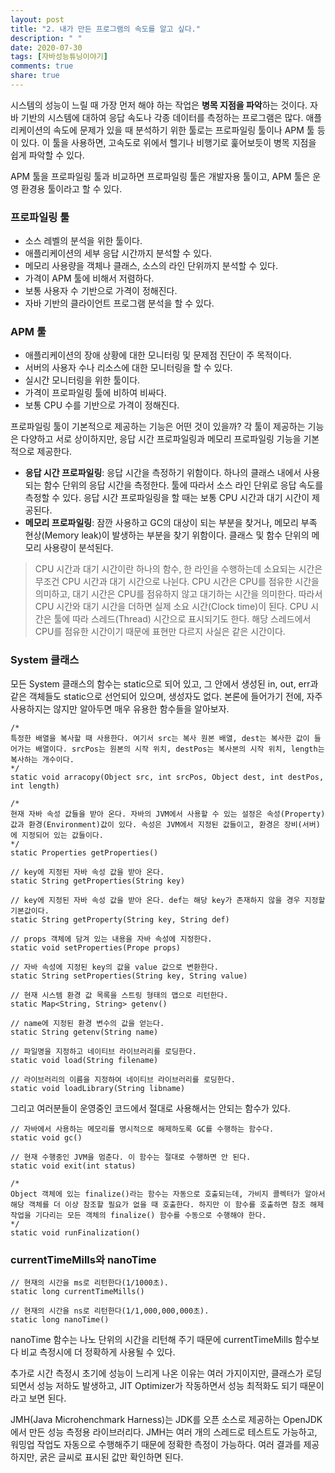 ```yaml
---
layout: post
title: "2. 내가 만든 프로그램의 속도를 알고 싶다."
description: " "
date: 2020-07-30
tags: [자바성능튜닝이야기]
comments: true
share: true
---
```



시스템의 성능이 느릴 때 가장 먼저 해야 하는 작업은  **병목 지점을 파악**하는 것이다. 자바 기반의 시스템에 대하여 응답 속도나 각종 데이터를 측정하는 프로그램은 많다. 애플리케이션의 속도에 문제가 있을 때 분석하기 위한 툴로는 프로파일링 툴이나 APM 툴 등이 있다. 이 툴을 사용하면, 고속도로 위에서 헬기나 비행기로 훑어보듯이 병목 지점을 쉽게 파악할 수 있다.

APM 툴을 프로파일링 툴과 비교하면 프로파일링 툴은 개발자용 툴이고, APM 툴은 운영 환경용 툴이라고 할 수 있다.

### 프로파일링 툴

-   소스 레벨의 분석을 위한 툴이다.
-   애플리케이션의 세부 응답 시간까지 분석할 수 있다.
-   메모리 사용량을 객체나 클래스, 소스의 라인 단위까지 분석할 수 있다.
-   가격이 APM 툴에 비해서 저렴하다.
-   보통 사용자 수 기반으로 가격이 정해진다.
-   자바 기반의 클라이언트 프로그램 분석을 할 수 있다.

### APM 툴

-   애플리케이션의 장애 상황에 대한 모니터링 및 문제점 진단이 주 목적이다.
-   서버의 사용자 수나 리소스에 대한 모니터링을 할 수 있다.
-   실시간 모니터링을 위한 툴이다.
-   가격이 프로파일링 툴에 비하여 비싸다.
-   보통 CPU 수를 기반으로 가격이 정해진다.

프로파일링 툴이 기본적으로 제공하는 기능은 어떤 것이 있을까? 각 툴이 제공하는 기능은 다양하고 서로 상이하지만, 응답 시간 프로파일링과 메모리 프로파일링 기능을 기본적으로 제공한다.

-   **응답 시간 프로파일링**: 응답 시간을 측정하기 위함이다. 하나의 클래스 내에서 사용되는 함수 단위의 응답 시간을 측정한다. 툴에 따라서 소스 라인 단위로 응답 속도를 측정할 수 있다. 응답 시간 프로파일링을 할 때는 보통 CPU 시간과 대기 시간이 제공된다.
-   **메모리 프로파일링**: 잠깐 사용하고 GC의 대상이 되는 부분을 찾거나, 메모리 부족 현상(Memory leak)이 발생하는 부분을 찾기 위함이다. 클래스 및 함수 단위의 메모리 사용량이 분석된다.

> CPU 시간과 대기 시간이란 하나의 함수, 한 라인을 수행하는데 소요되는 시간은 무조건 CPU 시간과 대기 시간으로 나뉜다. CPU 시간은 CPU를 점유한 시간을 의미하고, 대기 시간은 CPU를 점유하지 않고 대기하는 시간을 의미한다. 따라서 CPU 시간와 대기 시간을 더하면 실제 소요 시간(Clock time)이 된다. CPU 시간은 툴에 따라 스레드(Thread) 시간으로 표시되기도 한다. 해당 스레드에서 CPU를 점유한 시간이기 때문에 표현만 다르지 사실은 같은 시간이다.

### System 클래스

모든 System 클래스의 함수는 static으로 되어 있고, 그 안에서 생성된 in, out, err과 같은 객체들도 static으로 선언되어 있으며, 생성자도 없다. 본론에 들어가기 전에, 자주 사용하지는 않지만 알아두면 매우 유용한 함수들을 알아보자.

```
/*
특정한 배열을 복사할 때 사용한다. 여기서 src는 복사 원본 배열, dest는 복사한 값이 들어가는 배열이다. srcPos는 원본의 시작 위치, destPos는 복사본의 시작 위치, length는 복사하는 개수이다.
*/
static void arracopy(Object src, int srcPos, Object dest, int destPos, int length)

/*
현재 자바 속성 값들을 받아 온다. 자바의 JVM에서 사용할 수 있는 설정은 속성(Property)값과 환경(Environment)값이 있다. 속성은 JVM에서 지정된 값들이고, 환경은 장비(서버)에 지정되어 있는 값들이다.
*/
static Properties getProperties()

// key에 지정된 자바 속성 값을 받아 온다.
static String getProperties(String key)

// key에 지정된 자바 속성 값을 받아 온다. def는 해당 key가 존재하지 않을 경우 지정할 기본값이다.
static String getProperty(String key, String def)

// props 객체에 담겨 있는 내용을 자바 속성에 지정한다.
static void setProperties(Prope props)

// 자바 속성에 지정된 key의 값을 value 값으로 변환한다.
static String setProperties(String key, String value)

// 현재 시스템 환경 값 목록을 스트링 형태의 맵으로 리턴한다.
static Map<String, String> getenv()

// name에 지정된 환경 변수의 값을 얻는다.
static String getenv(String name)

// 파일명을 지정하고 네이티브 라이브러리를 로딩한다.
static void load(String filename)

// 라이브러리의 이름을 지정하여 네이티브 라이브러리를 로딩한다.
static void loadLibrary(String libname)

```

그리고 여러분들이 운영중인 코드에서 절대로 사용해서는 안되는 함수가 있다.

```
// 자바에서 사용하는 메모리를 명시적으로 해제하도록 GC를 수행하는 함수다.
static void gc()

// 현재 수행중인 JVM을 멈춘다. 이 함수는 절대로 수행하면 안 된다.
static void exit(int status)

/*
Object 객체에 있는 finalize()라는 함수는 자동으로 호출되는데, 가비지 콜렉터가 알아서
해당 객체를 더 이상 참조할 필요가 없을 때 호출한다. 하지만 이 함수를 호출하면 참조 해제
작업을 기다리는 모든 객체의 finalize() 함수를 수동으로 수행해야 한다.
*/
static void runFinalization()

```

### currentTimeMills와 nanoTime

```
// 현재의 시간을 ms로 리턴한다(1/1000초).
static long currentTimeMills()

// 현재의 시간을 ns로 리턴한다(1/1,000,000,000초).
static long nanoTime()

```

nanoTime 함수는 나노 단위의 시간을 리턴해 주기 때문에 currentTimeMills 함수보다 비교 측정시에 더 정확하게 사용될 수 있다.

추가로 시간 측정시 초기에 성능이 느리게 나온 이유는 여러 가지이지만, 클래스가 로딩되면서 성능 저하도 발생하고, JIT Optimizer가 작동하면서 성능 최적화도 되기 때문이라고 보면 된다.

JMH(Java Microhenchmark Harness)는 JDK를 오픈 소스로 제공하는 OpenJDK에서 만든 성능 측정용 라이브러리다. JMH는 여러 개의 스레드로 테스트도 가능하고, 워밍업 작업도 자동으로 수행해주기 때문에 정확한 측정이 가능하다. 여러 결과를 제공하지만, 굵은 글씨로 표시된 값만 확인하면 된다.